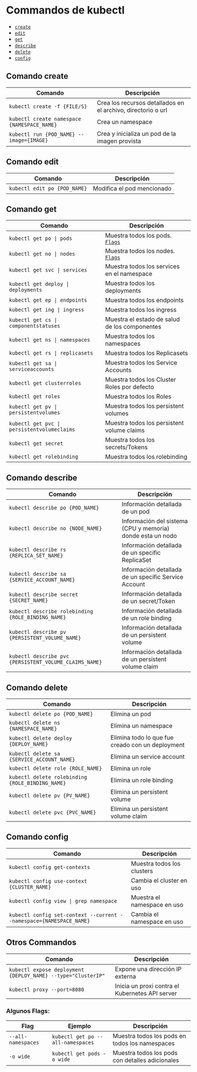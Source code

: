 # Commandos de kubectl

- [`create`](#Comando-create)
- [`edit`](#Comando-edit)
- [`get`](#Comando-get)
- [`describe`](#Comando-describe)
- [`delete`](#Comando-delete)
- [`config`](#Comando-config)

## Comando create

| Comando                                     | Descripción                                                  |
| ------------------------------------------- | ------------------------------------------------------------ |
| `kubectl create -f {FILE/S}`                | Crea los recursos detallados en el archivo, directorio o url |
| `kubectl create namespace {NAMESPACE_NAME}` | Crea un namespace                                            |
| `kubectl run {POD_NAME} --image={IMAGE}`    | Crea y inicializa un pod de la imagen provista               |

## Comando edit

| Comando                      | Descripción                |
| ---------------------------- | -------------------------- |
| `kubectl edit po {POD_NAME}` | Modifica el pod mencionado |

## Comando get

| Comando                                     | Descripción                                        |
| ------------------------------------------- | -------------------------------------------------- |
| `kubectl get po \| pods`                    | Muestra todos los pods. [`Flags`](#Algunos-Flags)  |
| `kubectl get no \| nodes`                   | Muestra todos los nodes. [`Flags`](#Algunos-Flags) |
| `kubectl get svc \| services`               | Muestra todos los services en el namespace         |
| `kubectl get deploy \| deployments`         | Muestra todos los deployments                      |
| `kubectl get ep \| endpoints`               | Muestra todos los endpoints                        |
| `kubectl get ing \| ingress`                | Muestra todos los ingress                          |
| `kubectl get cs \| componentstatuses`       | Muestra el estado de salud de los componentes      |
| `kubectl get ns \| namespaces`              | Muestra todos los namespaces                       |
| `kubectl get rs \| replicasets`             | Muestra todos los Replicasets                      |
| `kubectl get sa \| serviceaccounts`         | Muestra todos los Service Accounts                 |
| `kubectl get clusterroles`                  | Muestra todos los Cluster Roles por defecto        |
| `kubectl get roles`                         | Muestra todos los Roles                            |
| `kubectl get pv \| persistentvolumes`       | Muestra todos los persistent volumes               |
| `kubectl get pvc \| persistentvolumeclaims` | Muestra todos los persistent volume claims         |
| `kubectl get secret`                        | Muestra todos los secrets/Tokens                   |
| `kubectl get rolebinding`                   | Muestra todos los rolebinding                      |

## Comando describe

| Comando                                                | Descripción                                                |
| ------------------------------------------------------ | ---------------------------------------------------------- |
| `kubectl describe po {POD_NAME}`                       | Información detallada de un pod                            |
| `kubectl describe no {NODE_NAME}`                      | Información del sistema (CPU y memoria) donde esta un nodo |
| `kubectl describe rs {REPLICA_SET_NAME}`               | Información detallada de un specific ReplicaSet            |
| `kubectl describe sa {SERVICE_ACCOUNT_NAME}`           | Información detallada de un specific Service Account       |
| `kubectl describe secret {SECRET_NAME}`                | Información detallada de un secret/Token                   |
| `kubectl describe rolebinding {ROLE_BINDING_NAME}`     | Información detallada de un role binding                   |
| `kubectl describe pv {PERSISTENT_VOLUME_NAME}`         | Información detallada de un persistent volume              |
| `kubectl describe pvc {PERSISTENT_VOLUME_CLAIMS_NAME}` | Información detallada de un persistent volume claim        |

## Comando delete

| Comando                                          | Descripción                                      |
| ------------------------------------------------ | ------------------------------------------------ |
| `kubectl delete po {POD_NAME}`                   | Elimina un pod                                   |
| `kubectl delete ns {NAMESPACE_NAME}`             | Elimina un namespace                             |
| `kubectl delete deploy {DEPLOY_NAME}`            | Elimina todo lo que fue creado con un deployment |
| `kubectl delete sa {SERVICE_ACCOUNT_NAME}`       | Elimina un service account                       |
| `kubectl delete role {ROLE_NAME}`                | Elimina un role                                  |
| `kubectl delete rolebinding {ROLE_BINDING_NAME}` | Elimina un role binding                          |
| `kubectl delete pv {PV_NAME}`                    | Elimina un persistent volume                     |
| `kubectl delete pvc {PVC_NAME}`                  | Elimina un persistent volume claim               |

## Comando config

| Comando                                                             | Descripción                 |
| ------------------------------------------------------------------- | --------------------------- |
| `kubectl config get-contexts`                                       | Muestra todos los clusters  |
| `kubectl config use-context {CLUSTER_NAME}`                         | Cambia el cluster en uso    |
| `kubectl config view \| grep namespace`                             | Muestra el namespace en uso |
| `kubectl config set-context --current --namespace={NAMESPACE_NAME}` | Cambia el namespace en uso  |

## Otros Commandos

| Comando                                                      | Descripción                                     |
| ------------------------------------------------------------ | ----------------------------------------------- |
| `kubectl expose deployment {DEPLOY_NAME} --type="ClusterIP"` | Expone una dirección IP externa                 |
| `kubectl proxy --port=8080`                                  | Inicia un proxi contra el Kubernetes API server |

### Algunos Flags:

| Flag               | Ejemplo                           | Descripción                                     |
| ------------------ | --------------------------------- | ----------------------------------------------- |
| `--all-namespaces` | `kubectl get po --all-namespaces` | Muestra todos los pods en todos los namespaces  |
| `-o wide`          | `kubectl get pods -o wide`        | Muestra todos los pods con detalles adicionales |
